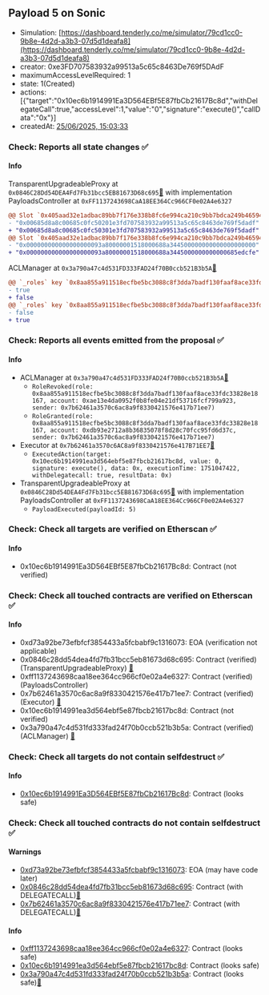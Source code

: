 ## Payload 5 on Sonic

- Simulation: [https://dashboard.tenderly.co/me/simulator/79cd1cc0-9b8e-4d2d-a3b3-07d5d1deafa8](https://dashboard.tenderly.co/me/simulator/79cd1cc0-9b8e-4d2d-a3b3-07d5d1deafa8)
- creator: 0xe3FD707583932a99513a5c65c8463De769f5DAdF
- maximumAccessLevelRequired: 1
- state: 1(Created)
- actions: [{"target":"0x10ec6b1914991Ea3D564EBf5E87fbCb21617Bc8d","withDelegateCall":true,"accessLevel":1,"value":"0","signature":"execute()","callData":"0x"}]
- createdAt: [25/06/2025, 15:03:33](https://sonicscan.org/tx/0xb838aaa0309eedc51b68e8d7c8c266cfb067ad51f23af572388db75a9931db21)

### Check: Reports all state changes :white_check_mark:

#### Info


TransparentUpgradeableProxy at `0x0846C28Dd54DEA4Fd7Fb31bcc5EB81673D68c695`[:ghost:](https://github.com/bgd-labs/aave-address-book "GovernanceV3Sonic.PAYLOADS_CONTROLLER") with implementation PayloadsController at `0xFF1137243698CaA18EE364Cc966CF0e02A4e6327`
```diff
@@ Slot `0x405aad32e1adbac89bb7f176e338b8fc6e994ca210c9bb7bdca249b465942250` @@
- "0x00685d8a8c00685c0fc50201e3fd707583932a99513a5c65c8463de769f5dadf"
+ "0x00685d8a8c00685c0fc50301e3fd707583932a99513a5c65c8463de769f5dadf"
@@ Slot `0x405aad32e1adbac89bb7f176e338b8fc6e994ca210c9bb7bdca249b465942251` @@
- "0x000000000000000000093a80000001518000688a344500000000000000000000"
+ "0x000000000000000000093a80000001518000688a3445000000000000685edcfe"
```

ACLManager at `0x3a790a47c4d531FD333FAD24f70B0ccb521B3b5A`[:ghost:](https://github.com/bgd-labs/aave-address-book "AaveV3Sonic.ACL_MANAGER")
```diff
@@ `_roles` key `0x8aa855a911518ecfbe5bc3088c8f3dda7badf130faaf8ace33fdc33828e18167.members.0xae13e4da0952f0b8fe04e21df53716fcf799a923` @@
- true
+ false
@@ `_roles` key `0x8aa855a911518ecfbe5bc3088c8f3dda7badf130faaf8ace33fdc33828e18167.members.0xdb93e2712a8b36835078f8d28c70fcc95fd6d37c` @@
- false
+ true
```


### Check: Reports all events emitted from the proposal :white_check_mark:

#### Info

- ACLManager at `0x3a790a47c4d531FD333FAD24f70B0ccb521B3b5A`[:ghost:](https://github.com/bgd-labs/aave-address-book "AaveV3Sonic.ACL_MANAGER")
  - `RoleRevoked(role: 0x8aa855a911518ecfbe5bc3088c8f3dda7badf130faaf8ace33fdc33828e18167, account: 0xae13e4da0952f0b8fe04e21df53716fcf799a923, sender: 0x7b62461a3570c6ac8a9f8330421576e417b71ee7)`
  - `RoleGranted(role: 0x8aa855a911518ecfbe5bc3088c8f3dda7badf130faaf8ace33fdc33828e18167, account: 0xdb93e2712a8b36835078f8d28c70fcc95fd6d37c, sender: 0x7b62461a3570c6ac8a9f8330421576e417b71ee7)`
- Executor at `0x7b62461a3570c6AC8a9f8330421576e417B71EE7`[:ghost:](https://github.com/bgd-labs/aave-address-book "AaveV3Sonic.ACL_ADMIN, GovernanceV3Sonic.EXECUTOR_LVL_1")
  - `ExecutedAction(target: 0x10ec6b1914991ea3d564ebf5e87fbcb21617bc8d, value: 0, signature: execute(), data: 0x, executionTime: 1751047422, withDelegatecall: true, resultData: 0x)`
- TransparentUpgradeableProxy at `0x0846C28Dd54DEA4Fd7Fb31bcc5EB81673D68c695`[:ghost:](https://github.com/bgd-labs/aave-address-book "GovernanceV3Sonic.PAYLOADS_CONTROLLER") with implementation PayloadsController at `0xFF1137243698CaA18EE364Cc966CF0e02A4e6327`
  - `PayloadExecuted(payloadId: 5)`

### Check: Check all targets are verified on Etherscan :white_check_mark:

#### Info

- 0x10ec6b1914991Ea3D564EBf5E87fbCb21617Bc8d: Contract (not verified) 

### Check: Check all touched contracts are verified on Etherscan :white_check_mark:

#### Info

- 0xd73a92be73efbfcf3854433a5fcbabf9c1316073: EOA (verification not applicable)
- 0x0846c28dd54dea4fd7fb31bcc5eb81673d68c695: Contract (verified) (TransparentUpgradeableProxy) [:ghost:](https://github.com/bgd-labs/aave-address-book "GovernanceV3Sonic.PAYLOADS_CONTROLLER")
- 0xff1137243698caa18ee364cc966cf0e02a4e6327: Contract (verified) (PayloadsController) 
- 0x7b62461a3570c6ac8a9f8330421576e417b71ee7: Contract (verified) (Executor) [:ghost:](https://github.com/bgd-labs/aave-address-book "AaveV3Sonic.ACL_ADMIN, GovernanceV3Sonic.EXECUTOR_LVL_1")
- 0x10ec6b1914991ea3d564ebf5e87fbcb21617bc8d: Contract (not verified) 
- 0x3a790a47c4d531fd333fad24f70b0ccb521b3b5a: Contract (verified) (ACLManager) [:ghost:](https://github.com/bgd-labs/aave-address-book "AaveV3Sonic.ACL_MANAGER")

### Check: Check all targets do not contain selfdestruct :white_check_mark:

#### Info

- [0x10ec6b1914991Ea3D564EBf5E87fbCb21617Bc8d](https://sonicscan.org/address/0x10ec6b1914991Ea3D564EBf5E87fbCb21617Bc8d): Contract (looks safe)

### Check: Check all touched contracts do not contain selfdestruct :white_check_mark:

#### Warnings

- [0xd73a92be73efbfcf3854433a5fcbabf9c1316073](https://sonicscan.org/address/0xd73a92be73efbfcf3854433a5fcbabf9c1316073): EOA (may have code later)
- [0x0846c28dd54dea4fd7fb31bcc5eb81673d68c695](https://sonicscan.org/address/0x0846c28dd54dea4fd7fb31bcc5eb81673d68c695): Contract (with DELEGATECALL)[:ghost:](https://github.com/bgd-labs/aave-address-book "GovernanceV3Sonic.PAYLOADS_CONTROLLER")
- [0x7b62461a3570c6ac8a9f8330421576e417b71ee7](https://sonicscan.org/address/0x7b62461a3570c6ac8a9f8330421576e417b71ee7): Contract (with DELEGATECALL)[:ghost:](https://github.com/bgd-labs/aave-address-book "AaveV3Sonic.ACL_ADMIN, GovernanceV3Sonic.EXECUTOR_LVL_1")

#### Info

- [0xff1137243698caa18ee364cc966cf0e02a4e6327](https://sonicscan.org/address/0xff1137243698caa18ee364cc966cf0e02a4e6327): Contract (looks safe)
- [0x10ec6b1914991ea3d564ebf5e87fbcb21617bc8d](https://sonicscan.org/address/0x10ec6b1914991ea3d564ebf5e87fbcb21617bc8d): Contract (looks safe)
- [0x3a790a47c4d531fd333fad24f70b0ccb521b3b5a](https://sonicscan.org/address/0x3a790a47c4d531fd333fad24f70b0ccb521b3b5a): Contract (looks safe)[:ghost:](https://github.com/bgd-labs/aave-address-book "AaveV3Sonic.ACL_MANAGER")

